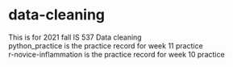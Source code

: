 # data-cleaning
This is for 2021 fall IS 537 Data cleaning  
python_practice is the practice record for week 11 practice  
r-novice-inflammation is the practice record for week 10 practice

